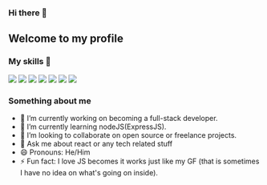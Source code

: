 ### Hi there 👋
## Welcome to my profile

### My skills 🚀
![](https://img.shields.io/badge/HTML5-E34F26?style=for-the-badge&logo=html5&logoColor=white)
![](https://img.shields.io/badge/JavaScript-F7DF1E?style=for-the-badge&logo=javascript&logoColor=black)
![](https://img.shields.io/badge/CSS3-1572B6?style=for-the-badge&logo=css3&logoColor=white)
![](https://img.shields.io/badge/React-20232A?style=for-the-badge&logo=react&logoColor=61DAFB)
![](https://img.shields.io/badge/Node-0AD970?style=for-the-badge&logo=nodejs&logoColor=white)
![](https://img.shields.io/badge/Python-FFD43B?style=for-the-badge&logo=python&logoColor=306998)
![](https://img.shields.io/badge/Bootstrap-563D7C?style=for-the-badge&logo=bootstrap&logoColor=white)


### Something about me

- 🔭 I’m currently working on becoming a full-stack developer.
- 🌱 I’m currently learning nodeJS(ExpressJS).
- 👯 I’m looking to collaborate on open source or freelance projects.
- 💬 Ask me about react or any tech related stuff
- 😄 Pronouns: He/Him
- ⚡ Fun fact: I love JS becomes it works just like my GF (that is sometimes I have no idea on what's going on inside).
